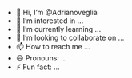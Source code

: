 - 👋 Hi, I’m @Adrianoveglia
- 👀 I’m interested in ...
- 🌱 I’m currently learning ...
- 💞️ I’m looking to collaborate on ...
- 📫 How to reach me ...
- 😄 Pronouns: ...
- ⚡ Fun fact: ...

<!---
Adrianoveglia/Adrianoveglia is a ✨ special ✨ repository because its `README.md` (this file) appears on your GitHub profile.
You can click the Preview link to take a look at your changes.
--->
